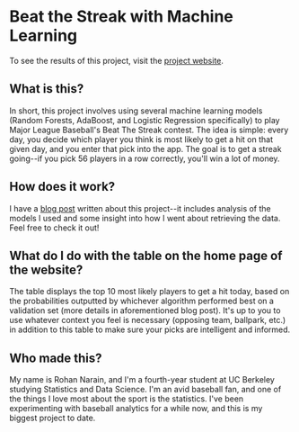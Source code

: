 # Beat the Streak with Machine Learning

To see the results of this project, visit the [project website](rohannarain.github.io/beat_the_streak). 

## What is this?
In short, this project involves using several machine learning models (Random Forests, AdaBoost, and Logistic Regression specifically) to play Major League Baseball's Beat The Streak contest. The idea is simple: every day, you decide which player you think is most likely to get a hit on that given day, and you enter that pick into the app. The goal is to get a streak going--if you pick 56 players in a row correctly, you'll win a lot of money.

## How does it work?
I have a [blog post](https://decisionsandvisions.wordpress.com/2019/08/21/playing-beat-the-streak-using-machine-learning/) written about this project--it includes analysis of the models I used and some insight into how I went about retrieving the data. Feel free to check it out!

## What do I do with the table on the home page of the website?
The table displays the top 10 most likely players to get a hit today, based on the probabilities outputted by whichever algorithm performed best on a validation set (more details in aforementioned blog post). It's up to you to use whatever context you feel is necessary (opposing team, ballpark, etc.) in addition to this table to make sure your picks are intelligent and informed.

## Who made this?
My name is Rohan Narain, and I'm a fourth-year student at UC Berkeley studying Statistics and Data Science. I'm an avid baseball fan, and one of the things I love most about the sport is the statistics. I've been experimenting with baseball analytics for a while now, and this is my biggest project to date.
